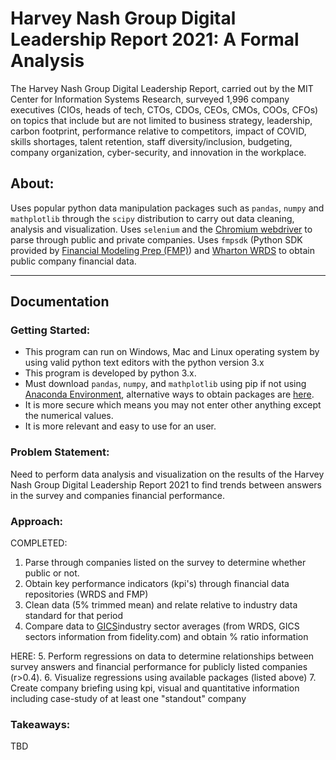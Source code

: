 # Harvey Nash Group Digital Leadership Report 2021: A Formal Analysis

The Harvey Nash Group Digital Leadership Report, carried out by the MIT Center for Information Systems Research, surveyed 1,996 company executives (CIOs, heads of tech, CTOs, CDOs, CEOs, CMOs, COOs, CFOs) on topics that include but are not limited to business strategy, leadership, carbon footprint, performance relative to competitors, impact of COVID, skills shortages, talent retention, staff diversity/inclusion, budgeting, company organization, cyber-security, and innovation in the workplace. 

## About:

Uses popular python data manipulation packages such as ```pandas```, ```numpy``` and ```mathplotlib``` through the ```scipy``` distribution to carry out data cleaning, analysis and visualization. Uses ```selenium``` and the [Chromium webdriver](https://chromedriver.chromium.org/) to parse through public and private companies. Uses ```fmpsdk``` (Python SDK provided by [Financial Modeling Prep (FMP)](https://site.financialmodelingprep.com/)) and [Wharton WRDS](https://wrds-www.wharton.upenn.edu/) to obtain public company financial data. 

---

## Documentation

### Getting Started:

- This program can run on Windows, Mac and Linux operating system by using valid python text editors with the python version 3.x
- This program is developed by python 3.x.
- Must download ```pandas```, ```numpy```, and ```mathplotlib``` using pip if not using [Anaconda Environment](https://docs.continuum.io/anaconda/), alternative ways to obtain packages are [here](https://scipy.org/install/).
- It is more secure which means you may not enter other anything except the numerical values.
- It is more relevant and easy to use for an user.

### Problem Statement: 

Need to perform data analysis and visualization on the results of the Harvey Nash Group Digital Leadership Report 2021 to find trends between answers in the survey and companies financial performance.

### Approach:

COMPLETED:
1. Parse through companies listed on the survey to determine whether public or not.
2. Obtain key performance indicators (kpi's) through financial data repositories (WRDS and FMP)
3. Clean data (5% trimmed mean) and relate relative to industry data standard for that period 
4. Compare data to [GICS](https://www.msci.com/our-solutions/indexes/gics)industry sector averages (from WRDS, GICS sectors information from fidelity.com) and obtain % ratio information

HERE:
5. Perform regressions on data to determine relationships between survey answers and financial performance for publicly listed companies (r>0.4).
6. Visualize regressions using available packages (listed above)
7. Create company briefing using kpi, visual and quantitative information including case-study of at least one "standout" company

### Takeaways:
TBD
